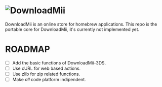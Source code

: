 ![DownloadMii](https://raw.githubusercontent.com/DownloadMii/DownloadMii-Website/master/img/logo.png "Logo")
===================

DownloadMii is an online store for homebrew applications.
This repo is the portable core for DownloadMii, it's currently not implemented yet.

ROADMAP 
========
- [ ] Add the basic functions of DownloadMii-3DS.
- [ ] Use cURL for web based actions.
- [ ] Use zlib for zip related functions.
- [ ] Make *all* code platform indipendent.
